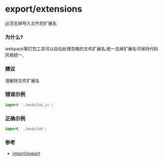 # export/extensions

必须去掉导入文件的扩展名

### 为什么?

webpack等打包工具可以自动处理忽略的文件扩展名,统一去掉扩展名可保持代码风格统一,

### 建议

请删除文件扩展名

### 错误示例

```js
import './moduleA.js';
```

### 正确示例

```js
import './moduleA';
```

### 参考

- [import/export](https://github.com/benmosher/eslint-plugin-import/blob/master/docs/rules/extensions.md)
